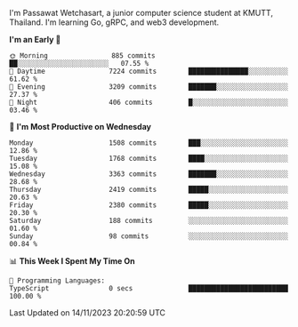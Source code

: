 
I'm Passawat Wetchasart, a junior computer science student at KMUTT, Thailand. I'm learning Go, gRPC, and web3 development.



<!--START_SECTION:waka-->
**I'm an Early 🐤** 

```text
🌞 Morning                885 commits         ██░░░░░░░░░░░░░░░░░░░░░░░   07.55 % 
🌆 Daytime                7224 commits        ███████████████░░░░░░░░░░   61.62 % 
🌃 Evening                3209 commits        ███████░░░░░░░░░░░░░░░░░░   27.37 % 
🌙 Night                  406 commits         █░░░░░░░░░░░░░░░░░░░░░░░░   03.46 % 
```
📅 **I'm Most Productive on Wednesday** 

```text
Monday                   1508 commits        ███░░░░░░░░░░░░░░░░░░░░░░   12.86 % 
Tuesday                  1768 commits        ████░░░░░░░░░░░░░░░░░░░░░   15.08 % 
Wednesday                3363 commits        ███████░░░░░░░░░░░░░░░░░░   28.68 % 
Thursday                 2419 commits        █████░░░░░░░░░░░░░░░░░░░░   20.63 % 
Friday                   2380 commits        █████░░░░░░░░░░░░░░░░░░░░   20.30 % 
Saturday                 188 commits         ░░░░░░░░░░░░░░░░░░░░░░░░░   01.60 % 
Sunday                   98 commits          ░░░░░░░░░░░░░░░░░░░░░░░░░   00.84 % 
```


📊 **This Week I Spent My Time On** 

```text
💬 Programming Languages: 
TypeScript               0 secs              █████████████████████████   100.00 % 
```


 Last Updated on 14/11/2023 20:20:59 UTC
<!--END_SECTION:waka-->

<!--
**markpassawat/markpassawat** is a ✨ _special_ ✨ repository because its `README.md` (this file) appears on your GitHub profile.

Here are some ideas to get you started:

- 🔭 I’m currently working on ...
- 🌱 I’m currently learning ...
- 👯 I’m looking to collaborate on ...
- 🤔 I’m looking for help with ...
- 💬 Ask me about ...
- 📫 How to reach me: ...
- 😄 Pronouns: He/Him
- ⚡ Fun fact: ...
-->
